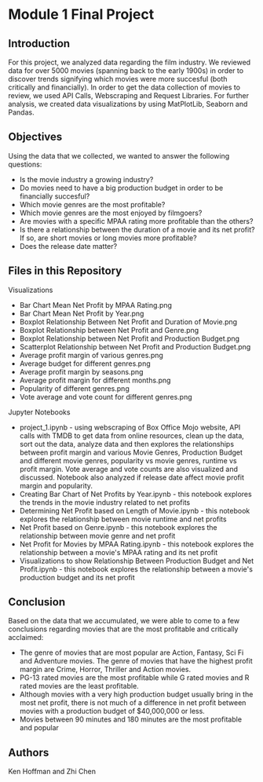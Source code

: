 # Module 1 Final Project

## Introduction

For this project, we analyzed data regarding the film industry. We reviewed data for over 5000 movies (spanning back to the early 1900s) in order to discover trends signifying which movies were more succesful (both critically and financially). In order to get the data collection of movies to review, we used API Calls, Webscraping and Request Libraries. For further analysis, we created data visualizations by using MatPlotLib, Seaborn and Pandas.   

## Objectives

Using the data that we collected, we wanted to answer the following questions:

* Is the movie industry a growing industry?
* Do movies need to have a big production budget in order to be financially succesful?
* Which movie genres are the most profitable?
* Which movie genres are the most enjoyed by filmgoers? 
* Are movies with a specific MPAA rating more profitable than the others? 
* Is there a relationship between the duration of a movie and its net profit? If so, are short movies or long movies more profitable?
* Does the release date matter?

## Files in this Repository

Visualizations
* Bar Chart Mean Net Profit by MPAA Rating.png
* Bar Chart Mean Net Profit by Year.png
* Boxplot Relationship Between Net Profit and Duration of Movie.png	
* Boxplot Relationship between Net Profit and Genre.png
* Boxplot Relationship between Net Profit and Production Budget.png
* Scatterplot Relationship between Net Profit and Production Budget.png
* Average profit margin of various genres.png
* Average budget for different genres.png
* Average profit margin by seasons.png
* Average profit margin for different months.png
* Popularity of different genres.png
* Vote average and vote count for different genres.png

Jupyter Notebooks
* project_1.ipynb - using webscraping of Box Office Mojo website, API calls with TMDB to get data from online resources, clean up the data, sort out the data, analyze data and then explores the relationships between profit margin and various Movie Genres, Production Budget and different movie genres, popularity vs movie genres, runtime vs profit margin. Vote average and vote counts are also visualized and discussed. Notebook also analyzed if release date affect movie profit margin and popularity.
* Creating Bar Chart of Net Profits by Year.ipynb - this notebook explores the trends in the movie industry related to net profits 
* Determining Net Profit based on Length of Movie.ipynb - this notebook explores the relationship between movie runtime and net profits
* Net Profit based on Genre.ipynb - this notebook explores the relationship between movie genre and net profit
* Net Profit for Movies by MPAA Rating.ipynb - this notebook explores the relationship between a movie's MPAA rating and its net profit
* Visualizations to show Relationship Between Production Budget and Net Profit.ipynb	- this notebook explores the relationship between a movie's production budget and its net profit

## Conclusion

Based on the data that we accumulated, we were able to come to a few conclusions regarding movies that are the most profitable and critically acclaimed:
* The genre of movies that are most popular are Action, Fantasy, Sci Fi and Adventure movies. The genre of movies that have the highest profit margin are Crime, Horror, Thriller and Action movies. 
* PG-13 rated movies are the most profitable while G rated movies and R rated movies are the least profitable.
* Although movies with a very high production budget usually bring in the most net profit, there is not much of a difference in net profit between movies with a production budget of $40,000,000 or less.
* Movies between 90 minutes and 180 minutes are the most profitable and popular


## Authors
Ken Hoffman and Zhi Chen

